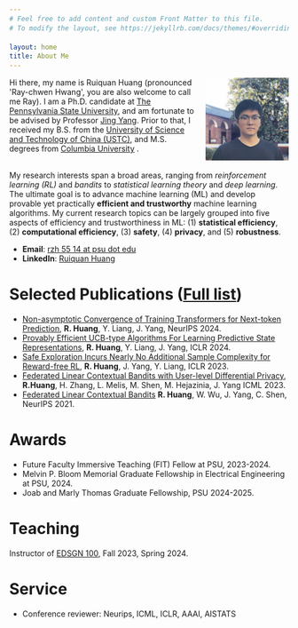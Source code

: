 ```yaml
---
# Feel free to add content and custom Front Matter to this file.
# To modify the layout, see https://jekyllrb.com/docs/themes/#overriding-theme-defaults

layout: home
title: About Me
---
```

<img align="right" src="profile_pic.jpg" width="150" style="margin-left: 20px;">
Hi there, my name is Ruiquan Huang (pronounced 'Ray-chwen Hwang', you are also welcome to call me Ray). I am a Ph.D. candidate at <a href="https://psu.edu" target="_blank">The Pennsylvania State University</a>, and am fortunate to be advised by Professor <a href="https://www.ee.psu.edu/yang/" target="_blank">Jing Yang</a>. Prior to that, I received my B.S. from the <a href="https://en.ustc.edu.cn/" target="_blank"> University of Science and Technology of China (USTC)</a>, and M.S. degrees from <a href="https://www.columbia.edu/" target="_blank"> Columbia University</a> .

<br>
<br>

My research interests span a broad areas, ranging from *reinforcement learning (RL)* and *bandits* to *statistical learning theory* and *deep learning*. The ultimate goal is to advance machine learning (ML) and develop provable yet practically **efficient and trustworthy** machine learning algorithms. My current research topics can be largely grouped into five aspects of efficiency and trustworthiness in ML: (1) **statistical efficiency**, (2) **computational efficiency**, (3) **safety**, (4) **privacy**, and (5) **robustness**.


- **Email**: <a href="mailto:rzh5514@psu.edu" target="_blank">rzh 55 14 at psu dot edu</a>
- **LinkedIn**: [Ruiquan Huang](https://www.linkedin.com/in/ruiquan-huang-369543185/)


# Selected Publications ([Full list](https://scholar.google.com/citations?user=0eo3JGgAAAAJ&hl=en))
- [Non-asymptotic Convergence of Training Transformers for Next-token Prediction](http://arxiv.org/abs/2409.17335), **R. Huang**, Y. Liang, J. Yang, NeurIPS 2024.
- [Provably Efficient UCB-type Algorithms For Learning Predictive State Representations](https://arxiv.org/abs/2307.00405), **R. Huang**, Y. Liang, J. Yang, ICLR 2024.
- [Safe Exploration Incurs Nearly No Additional Sample Complexity for Reward-free RL](https://arxiv.org/abs/2206.14057), **R. Huang**, J. Yang, Y. Liang, ICLR 2023.
- [Federated Linear Contextual Bandits with User-level Differential Privacy](https://proceedings.mlr.press/v202/huang23q.html), **R.Huang**, H. Zhang, L. Melis, M. Shen, M. Hejazinia, J. Yang ICML 2023.
- [Federated Linear Contextual Bandits](https://proceedings.neurips.cc/paper_files/paper/2021/hash/e347c51419ffb23ca3fd5050202f9c3d-Abstract.html)
**R. Huang**, W. Wu, J. Yang, C. Shen, NeurIPS 2021.
  
# Awards
- Future Faculty Immersive Teaching (FIT) Fellow at PSU, 2023-2024.
- Melvin P. Bloom Memorial Graduate Fellowship in Electrical Engineering at PSU, 2024.
- Joab and Marly Thomas Graduate Fellowship, PSU 2024-2025.

# Teaching
Instructor of [EDSGN 100](https://sites.psu.edu/engineeringdesign100/), Fall 2023, Spring 2024.

# Service
- Conference reviewer: Neurips, ICML, ICLR, AAAI, AISTATS




